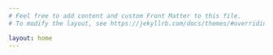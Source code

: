 ```yaml
---
# Feel free to add content and custom Front Matter to this file.
# To modify the layout, see https://jekyllrb.com/docs/themes/#overriding-theme-defaults

layout: home
---
```

<link rel="stylesheet" href="/docs/assets/css/styles.scss">
<link rel="shortcut icon" type="image/x-icon" href="{{ "/favicon.ico?" | absolute_url }}">
